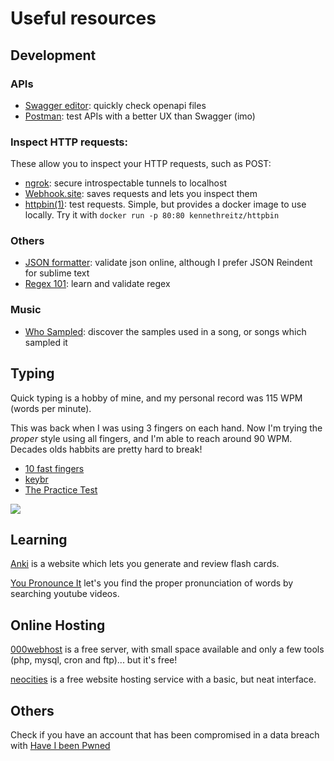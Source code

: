 # Useful resources

## Development

### APIs

- [Swagger editor](https://editor.swagger.io/): quickly check openapi files
- [Postman](https://www.postman.com/): test APIs with a better UX than Swagger (imo)

### Inspect HTTP requests: 

These allow you to inspect your HTTP requests, such as POST:

- [ngrok](https://ngrok.com/): secure introspectable tunnels to localhost
- [Webhook.site](https://webhook.site): saves requests and lets you inspect them
- [httpbin(1)](https://httpbin.org/): test requests. Simple, but provides a docker image to use locally. Try it with `docker run -p 80:80 kennethreitz/httpbin` 

### Others

- [JSON formatter](https://jsonformatter.curiousconcept.com/): validate json online, although I prefer JSON Reindent for sublime text
- [Regex 101](https://regex101.com/): learn and validate regex

### Music

- [Who Sampled](https://www.whosampled.com/): discover the samples used in a song, or songs which sampled it

## Typing

Quick typing is a hobby of mine, and my personal record was 115 WPM (words per minute). 

This was back when I was using 3 fingers on each hand. Now I'm trying the *proper* style 
using all fingers, and I'm able to reach around 90 WPM. 
Decades olds habbits are pretty hard to break!

- [10 fast fingers](https://10fastfingers.com/typing-test/english)
- [keybr](https://www.keybr.com/)
- [The Practice Test](https://thepracticetest.com/)

![](https://img.10fastfingers.com/img/badge/typing-test_1_CI.png)

## Learning

[Anki](https://apps.ankiweb.net/) is a website which lets you generate and review flash cards.

[You Pronounce It](https://youglish.com/) let's you find the proper pronunciation of words by searching youtube videos.

## Online Hosting

[000webhost](http://www.000webhost.com/) is a free server, with small space available and only a few tools (php, mysql, cron and ftp)... but it's free!

[neocities](https://neocities.org/) is a free website hosting service with a basic, but neat interface.

## Others

Check if you have an account that has been compromised in a data breach with [Have I been Pwned](https://haveibeenpwned.com/)